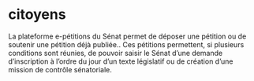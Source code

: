 # citoyens
La plateforme e-pétitions du Sénat permet de déposer une pétition ou de soutenir une pétition déjà publiée.. Ces pétitions permettent, si plusieurs conditions sont réunies, de pouvoir saisir le Sénat d’une demande d’inscription à l’ordre du jour d’un texte législatif ou de création d’une mission de contrôle sénatoriale.
